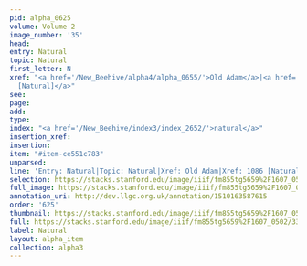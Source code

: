 ```yaml
---
pid: alpha_0625
volume: Volume 2
image_number: '35'
head: 
entry: Natural
topic: Natural
first_letter: N
xref: "<a href='/New_Beehive/alpha4/alpha_0655/'>Old Adam</a>|<a href='/New_Beehive/toc_vol2/toc2_211/'>1086
  [Natural]</a>"
see: 
page: 
add: 
type: 
index: "<a href='/New_Beehive/index3/index_2652/'>natural</a>"
insertion_xref: 
insertion: 
item: "#item-ce551c783"
unparsed: 
line: 'Entry: Natural|Topic: Natural|Xref: Old Adam|Xref: 1086 [Natural]|Index: natural|#item-ce551c783'
selection: https://stacks.stanford.edu/image/iiif/fm855tg5659%2F1607_0502/339,2087,2959,402/full/0/default.jpg
full_image: https://stacks.stanford.edu/image/iiif/fm855tg5659%2F1607_0502/full/full/0/default.jpg
annotation_uri: http://dev.llgc.org.uk/annotation/1510163587615
order: '625'
thumbnail: https://stacks.stanford.edu/image/iiif/fm855tg5659%2F1607_0502/339,2087,600,180/250,/0/default.jpg
full: https://stacks.stanford.edu/image/iiif/fm855tg5659%2F1607_0502/339,2087,2959,402/full/0/default.jpg
label: Natural
layout: alpha_item
collection: alpha3
---
```

